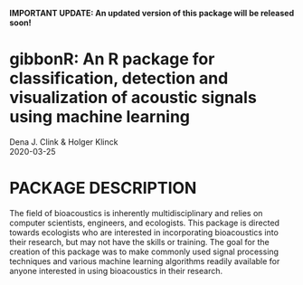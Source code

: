 **IMPORTANT UPDATE: An updated version of this package will be released soon!**


gibbonR: An R package for classification, detection and visualization of
acoustic signals using machine learning
================
Dena J. Clink & Holger Klinck  
2020-03-25

# PACKAGE DESCRIPTION

The field of bioacoustics is inherently multidisciplinary and relies on
computer scientists, engineers, and ecologists. This package is directed
towards ecologists who are interested in incorporating bioacoustics into
their research, but may not have the skills or training. The goal for
the creation of this package was to make commonly used signal processing
techniques and various machine learning algorithms readily available for
anyone interested in using bioacoustics in their research.

